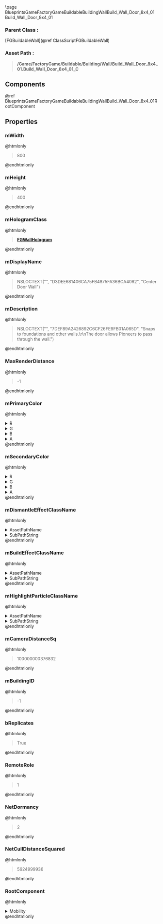 \page BlueprintsGameFactoryGameBuildableBuildingWallBuild_Wall_Door_8x4_01 Build_Wall_Door_8x4_01
### Parent Class :
[FGBuildableWall](@ref ClassScriptFGBuildableWall)
### Asset Path :
<b><blockquote>/Game/FactoryGame/Buildable/Building/Wall/Build_Wall_Door_8x4_01.Build_Wall_Door_8x4_01_C</blockquote></b>
## Components

@ref BlueprintsGameFactoryGameBuildableBuildingWallBuild_Wall_Door_8x4_01RootComponent

## Properties

### mWidth
@htmlonly
<blockquote>800</blockquote>
@endhtmlonly

### mHeight
@htmlonly
<blockquote>400</blockquote>
@endhtmlonly

### mHologramClass
@htmlonly
<b><a href="_class_script_f_g_wall_hologram.html"><blockquote>FGWallHologram</blockquote></a></b>
@endhtmlonly

### mDisplayName
@htmlonly
<blockquote>NSLOCTEXT("", "D3DEE681406CA75FB4875FA36BCA4062", "Center Door Wall")</blockquote>
@endhtmlonly

### mDescription
@htmlonly
<blockquote>NSLOCTEXT("", "7DEF89A2426892C6CF26FE9FB01A065D", "Snaps to foundations and other walls.\r\nThe door allows Pioneers to pass through the wall.")</blockquote>
@endhtmlonly

### MaxRenderDistance
@htmlonly
<blockquote>-1</blockquote>
@endhtmlonly

### mPrimaryColor
@htmlonly
<details>
 <summary>R</summary>
<blockquote>-1</blockquote>
</details>
<details>
 <summary>G</summary>
<blockquote>-1</blockquote>
</details>
<details>
 <summary>B</summary>
<blockquote>-1</blockquote>
</details>
<details>
 <summary>A</summary>
<blockquote>1</blockquote>
</details>
@endhtmlonly

### mSecondaryColor
@htmlonly
<details>
 <summary>R</summary>
<blockquote>-1</blockquote>
</details>
<details>
 <summary>G</summary>
<blockquote>-1</blockquote>
</details>
<details>
 <summary>B</summary>
<blockquote>-1</blockquote>
</details>
<details>
 <summary>A</summary>
<blockquote>1</blockquote>
</details>
@endhtmlonly

### mDismantleEffectClassName
@htmlonly
<details>
 <summary>AssetPathName</summary>
<b><a href="_blueprints_game_factory_game_buildable_factory-shared_b_p__material_effect__dismantle.html"><blockquote>BP_MaterialEffect_Dismantle</blockquote></a></b>
</details>
<details>
 <summary>SubPathString</summary>
<blockquote></blockquote>
</details>
@endhtmlonly

### mBuildEffectClassName
@htmlonly
<details>
 <summary>AssetPathName</summary>
<b><a href="_blueprints_game_factory_game_buildable_factory-shared_b_p__material_effect__build.html"><blockquote>BP_MaterialEffect_Build</blockquote></a></b>
</details>
<details>
 <summary>SubPathString</summary>
<blockquote></blockquote>
</details>
@endhtmlonly

### mHighlightParticleClassName
@htmlonly
<details>
 <summary>AssetPathName</summary>
<b><a href="_blueprints_game_factory_game_buildable-shared_particle_new_building_ping.html"><blockquote>NewBuildingPing</blockquote></a></b>
</details>
<details>
 <summary>SubPathString</summary>
<blockquote></blockquote>
</details>
@endhtmlonly

### mCameraDistanceSq
@htmlonly
<blockquote>100000000376832</blockquote>
@endhtmlonly

### mBuildingID
@htmlonly
<blockquote>-1</blockquote>
@endhtmlonly

### bReplicates
@htmlonly
<blockquote>True</blockquote>
@endhtmlonly

### RemoteRole
@htmlonly
<blockquote>1</blockquote>
@endhtmlonly

### NetDormancy
@htmlonly
<blockquote>2</blockquote>
@endhtmlonly

### NetCullDistanceSquared
@htmlonly
<blockquote>5624999936</blockquote>
@endhtmlonly

### RootComponent
@htmlonly
<details>
 <summary>Mobility</summary>
<blockquote>0</blockquote>
</details>
@endhtmlonly

